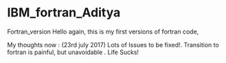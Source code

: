 # IBM_fortran_Aditya
Fortran_version
Hello again, this is my first versions of fortran code, 

My thoughts now : (23rd july 2017)
Lots of Issues to be fixed!. Transition to fortran is painful, but unavoidable . Life Sucks!
